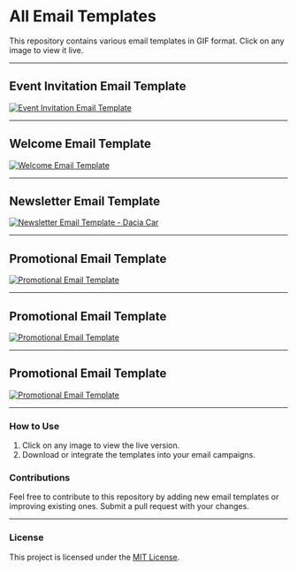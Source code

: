 # All Email Templates

This repository contains various email templates in GIF format. Click on any image to view it live.

---

## Event Invitation Email Template

[![Event Invitation Email Template](email/course.gif)](https://shahebali247bd.github.io/Mastering-Email-Template-101/)

---

## Welcome Email Template

[![Welcome Email Template](email/profile.gif)](https://shahebali247bd.github.io/email-template-portfolio/)

---

## Newsletter Email Template

[![Newsletter Email Template - Dacia Car](email/dacia.gif)](https://shahebali247bd.github.io/dacia-edm/)

---

## Promotional Email Template

[![Promotional Email Template](email/first-project.gif)](https://shahebali247bd.github.io/course-project-1/)

---

## Promotional Email Template

[![Promotional Email Template](email/product-promotion.gif)](https://shahebali247bd.github.io/product-promotion-1/)

---
## Promotional Email Template

[![Promotional Email Template](email/product-promotion-2.gif)](https://shahebali247bd.github.io/product-promotion-2/)

---

### How to Use

1. Click on any image to view the live version.
2. Download or integrate the templates into your email campaigns.

### Contributions

Feel free to contribute to this repository by adding new email templates or improving existing ones. Submit a pull request with your changes.

---

### License

This project is licensed under the [MIT License](LICENSE).
